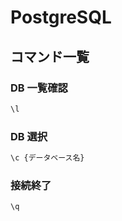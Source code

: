 # PostgreSQL

## コマンド一覧

### DB 一覧確認

```zsh
\l
```

### DB 選択

```zsh
\c {データベース名}
```

### 接続終了

```zsh
\q
```
